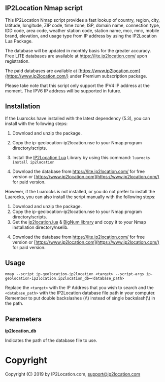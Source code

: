 ## IP2Location Nmap script

This IP2Location Nmap script provides a fast lookup of country, region, city, latitude, longitude, ZIP code, time zone, ISP, domain name, connection type, IDD code, area code, weather station code, station name, mcc, mnc, mobile brand, elevation, and usage type from IP address by using the IP2Location Lua Package. 

The database will be updated in monthly basis for the greater accuracy. Free LITE databases are available at <https://lite.ip2location.com/> upon registration.

The paid databases are available at [https://www.ip2location.com](https://www.ip2location.com/) under Premium subscription package.

Please take note that this script only support the IPV4 IP address at the moment. The IPV6 IP address will be supported in future.

## Installation

If the Luarocks have installed with the latest dependency (5.3), you can install with the following steps:

1. Download and unzip the package. 

2. Copy the ip-geolocation-ip2location.nse to your Nmap program directory/scripts. 

   [^1.]: Note: the default Nmap program directory for Linux user should be under /usr/share/, for example /usr/share/nmap. For Windows user, the Nmap directory should be C:\Program Files (x86)\Nmap

3. Install the [IP2Location Lua](https://github.com/ip2location/ip2location-lua) Library by using this command: `luarocks install ip2location` 

4. Download the database from <https://lite.ip2location.com/> for free version or [https://www.ip2location.com](https://www.ip2location.com/) for paid version.

However, if the Luarocks is not installed, or you do not prefer to install the Luarocks, you can also install the script manually with the following steps:

1. Download and unzip the package. 
2. Copy the ip-geolocation-ip2location.nse to your Nmap program directory/scripts. 
3. Get the [ip2location.lua](https://github.com/ip2location/ip2location-lua/blob/master/ip2location.lua) & [BigNum library](https://github.com/user-none/lua-nums) and copy it to your Nmap installation directory/nselib. 
   
[^1.]: Note: the default Nmap program directory for Linux user should be under /usr/share/, for example /usr/share/nmap. For Windows user, the Nmap directory should be C:\Program Files (x86)\Nmap

4. Download the database from https://lite.ip2location.com/ for free version or [https://www.ip2location.com](https://www.ip2location.com/) for paid version.



## Usage

`nmap --script ip-geolocation-ip2location <target> --script-args ip-geolocation-ip2location.ip2location_db=<database_path>`

Replace the `<target>` with the IP Address that you wish to search and the `<database_path>` with the IP2Location database file path in your computer. Remember to put double backslashes (\\\\) instead of single backslash(\\) in the path.

## Parameters

**ip2location_db**

Indicates the path of the database file to use.

# Copyright

Copyright (C) 2019 by IP2Location.com, [support@ip2location.com](mailto:support@ip2location.com)
